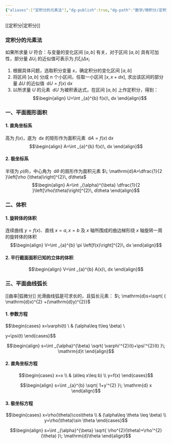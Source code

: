 ```yaml
---
{"aliases":["定积分的元素法"],"dg-publish":true,"dg-path":"数学/微积分/定积分的应用.md","permalink":"/数学/微积分/定积分的应用/","dgPassFrontmatter":true,"noteIcon":"","created":"2024-10-01T13:52:40.339+08:00","updated":"2024-11-12T23:24:06.758+08:00"}
---
```



[[定积分\|定积分]]
### 定积分的元素法
如果所求量 $U$ 符合：与变量的变化区间 $[a,b]$ 有关，对于区间 $[a,b]$ 具有可加性，部分量 $\Delta U_{i}$ 的近似值可表示为 $f(\xi_{i})\Delta x_{i}$

1. 根据具体问题，选取积分变量 $x$，确定积分的变化区间 $[a,b]$
2. 将区间 $[a,b]$ 分成 $n$ 个小区间，任取一小区间 $[x,x+dx]$, 求出该区间的部分量 $\Delta U$ 的近似值 $\; \mathrm{d}U=f(x)\; \mathrm{d}x$
3. 以所求量 $U$ 的元素 $\; \mathrm{d}U$ 为被积表达式，在区间 $[a,b]$ 上作定积分，得到：
$$\begin{align}
U=\int _{a}^{b} f(x)\, dx 
\end{align}$$

### 一、平面图形面积

#### 1. 直角坐标系
高为 $f (x)$，底为 $\; \mathrm{d}x$ 的矩形作为面积元素 $\; \mathrm{d}A=f(x)\; \mathrm{d}x$
$$\begin{align}
A=\int _{a}^{b} f(x)\, dx 
\end{align}$$

#### 2. 极坐标系
半径为 $\rho(\theta)$，中心角为 $\; \mathrm{d}\theta$ 的扇形作为面积元素 $\; \mathrm{d}A=\dfrac{1}{2 }\left[\rho (\theta)\right]^{2}\, d\theta$
$$\begin{align}
A=\int _{\alpha}^{\beta} \dfrac{1}{2 }\left[\rho(\theta)\right]^{2}\, d\theta 
\end{align}$$

### 二、体积
#### 1. 旋转体的体积
连续曲线 $y=f(x)$、直线 $x=a,x=b$ 及 $x$ 轴所围成的曲边梯形绕 $x$ 轴旋转一周的旋转体的体积
$$\begin{align}
V=\int _{a}^{b} \pi \left[f(x)\right]^{2}\, dx 
\end{align}$$

#### 2. 平行截面面积已知的立体的体积
$$\begin{align}
V=\int _{a}^{b} A(x)\, dx 
\end{align}$$


### 三、平面曲线弧长
[[曲率\|弧微分]]
光滑曲线弧是可求长的，且弧长元素： $\; \mathrm{d}s=\sqrt{ ( \mathrm{d}x)^{2} +(\mathrm{d}y)^{2}}$

#### 1. 参数方程
$$\begin{cases}
x=\varphi(t) \\  & (\alpha\leq t\leq \beta) \\

y=\psi(t)
\end{cases}$$

$$\begin{align}
s=\int _{\alpha}^{\beta} \sqrt{ \varphi'^{2}(t)+\psi'^{2}(t) }\; \mathrm{d}t
\end{align}$$

#### 2. 直角坐标方程
$$\begin{cases}
x=x \\
 & (a\leq x\leq b) \\
y=f(x)
\end{cases}$$

$$\begin{align}
s=\int _{a}^{b} \sqrt{ 1+y'^{2} }\; \mathrm{d} x 
\end{align}$$

#### 3. 极坐标方程
$$\begin{cases}
x=\rho(\theta)\cos\theta  \\
 & (\alpha\leq \theta \leq \beta) \\
y=\rho(\theta)\sin \theta 
\end{cases}$$

$$\begin{align}
s=\int _{\alpha}^{\beta} \sqrt{ \rho^{2}(\theta)+\rho'^{2}(\theta) }\; \mathrm{d}\theta
\end{align}$$

